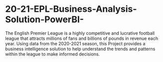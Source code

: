 # 20-21-EPL-Business-Analysis-Solution-PowerBI-
The English Premier League is a highly competitive and lucrative football league that attracts millions  of fans and billions of pounds in revenue each year. Using data from the 2020-2021 season, this  Project provides a business intelligence solution to help understand the trends and patterns within the league to make informed decisions.
